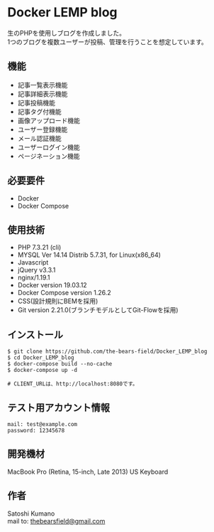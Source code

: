 # Docker LEMP blog

生のPHPを使用しブログを作成しました。  
1つのブログを複数ユーザーが投稿、管理を行うことを想定しています。

## 機能

- 記事一覧表示機能
- 記事詳細表示機能
- 記事投稿機能
- 記事タグ付機能
- 画像アップロード機能
- ユーザー登録機能
- メール認証機能
- ユーザーログイン機能
- ページネーション機能

## 必要要件

- Docker
- Docker Compose

## 使用技術
- PHP 7.3.21 (cli)
- MYSQL Ver 14.14 Distrib 5.7.31, for Linux(x86_64)
- Javascript
- jQuery v3.3.1
- nginx/1.19.1
- Docker version 19.03.12
- Docker Compose version 1.26.2
- CSS(設計規則にBEMを採用)
- Git version 2.21.0(ブランチモデルとしてGit-Flowを採用)

## インストール

```
$ git clone https://github.com/the-bears-field/Docker_LEMP_blog
$ cd Docker_LEMP_blog
$ docker-compose build --no-cache
$ docker-compose up -d

# CLIENT_URLは、http://localhost:8080です。
```

## テスト用アカウント情報
```
mail: test@example.com
password: 12345678
```

## 開発機材
MacBook Pro (Retina, 15-inch, Late 2013) US Keyboard

## 作者
Satoshi Kumano  
mail to: thebearsfield@gmail.com
